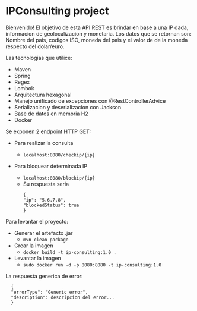 # IPConsulting project

Bienvenido! El objetivo de esta API REST es brindar en base a una IP dada, informacion de geolocalizacion
y monetaria. Los datos que se retornan son: Nombre del pais, codigos ISO, moneda del pais y el valor de 
de la moneda respecto del dolar/euro.

Las tecnologias que utilice:
- Maven
- Spring
- Regex
- Lombok
- Arquitectura hexagonal    
- Manejo unificado de excepciones con @RestControllerAdvice
- Serializacion y deserializacion con Jackson
- Base de datos en memoria H2
- Docker

Se exponen 2 endpoint HTTP GET:
- Para realizar la consulta
  - ```localhost:8080/checkip/{ip}```
  
- Para bloquear determinada IP
  - ```localhost:8080/blockip/{ip}```
  - Su respuesta seria
    ```
    {
    "ip": "5.6.7.8",
    "blockedStatus": true
    }
    ```
    
Para levantar el proyecto:
- Generar el artefacto .jar
    - ```mvn clean package```
- Crear la imagen
    - ```docker build -t ip-consulting:1.0 .```
- Levantar la imagen  
    - ```sudo docker run -d -p 8080:8080 -t ip-consulting:1.0```

La respuesta generica de error:
```
  {
  "errorType": "Generic error",
  "description": descripcion del error...
  }
```